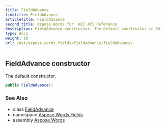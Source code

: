 ```yaml
---
title: FieldAdvance
linktitle: FieldAdvance
articleTitle: FieldAdvance
second_title: Aspose.Words for .NET API Reference
description: FieldAdvance constructor. The default constructor in C#.
type: docs
weight: 10
url: /net/aspose.words.fields/fieldadvance/fieldadvance/
---
```

## FieldAdvance constructor

The default constructor.

```csharp
public FieldAdvance()
```

### See Also

* class [FieldAdvance](../)
* namespace [Aspose.Words.Fields](../../fieldadvance/)
* assembly [Aspose.Words](../../../)
